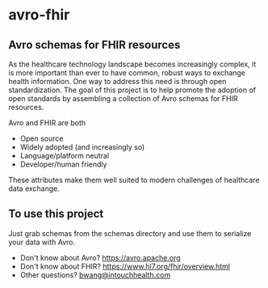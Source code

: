 # avro-fhir
## Avro schemas for FHIR resources

As the healthcare technology landscape becomes increasingly complex, it is more
important than ever to have common, robust ways to exchange health information.
One way to address this need is through open standardization. The goal of this
project is to help promote the adoption of open standards by assembling a
collection of Avro schemas for FHIR resources.

Avro and FHIR are both
- Open source
- Widely adopted (and increasingly so)
- Language/platform neutral
- Developer/human friendly

These attributes make them well suited to modern challenges of healthcare data
exchange.

## To use this project
Just grab schemas from the schemas directory and use them to serialize your
data with Avro.

- Don't know about Avro? https://avro.apache.org
- Don't know about FHIR? https://www.hl7.org/fhir/overview.html
- Other questions? bwang@intouchhealth.com
